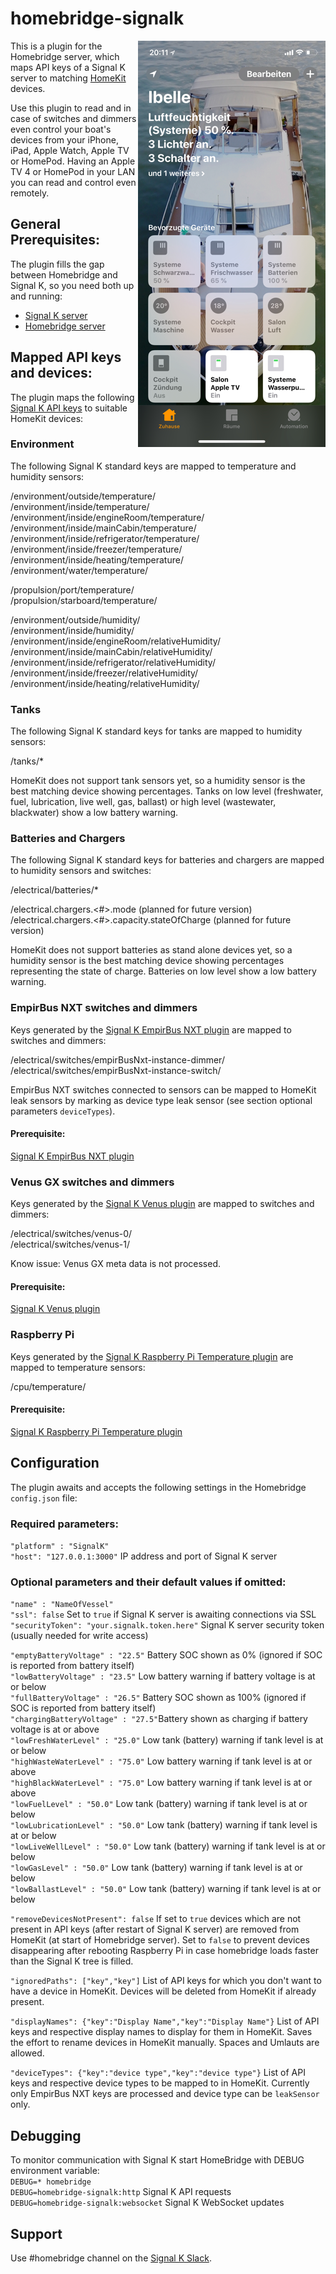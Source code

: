 # homebridge-signalk
<img src="media/signalk-homekit.png" align="right" alt="Signak K in Home App">

This is a plugin for the Homebridge server, which maps API keys of a Signal K server to matching [HomeKit](https://www.apple.com/ios/home/) devices.

Use this plugin to read and in case of switches and dimmers even control your boat's devices from your iPhone, iPad, Apple Watch, Apple TV or HomePod. Having an Apple TV 4 or HomePod in your LAN you can read and control even remotely.

## General Prerequisites:
The plugin fills the gap between Homebridge and Signal K, so you need both up and running:
- [Signal K server](https://www.npmjs.com/package/signalk-server)
- [Homebridge server](https://www.npmjs.com/package/homebridge)


## Mapped API keys and devices:
The plugin maps the following [Signal K API keys](http://signalk.org/specification/1.0.0/doc/vesselsBranch.html) to suitable HomeKit devices:

### Environment
The following Signal K standard keys are mapped to temperature and humidity sensors:

/environment/outside/temperature/  
/environment/inside/temperature/  
/environment/inside/engineRoom/temperature/  
/environment/inside/mainCabin/temperature/  
/environment/inside/refrigerator/temperature/  
/environment/inside/freezer/temperature/  
/environment/inside/heating/temperature/  
/environment/water/temperature/  

/propulsion/port/temperature/  
/propulsion/starboard/temperature/  

/environment/outside/humidity/  
/environment/inside/humidity/  
/environment/inside/engineRoom/relativeHumidity/  
/environment/inside/mainCabin/relativeHumidity/  
/environment/inside/refrigerator/relativeHumidity/  
/environment/inside/freezer/relativeHumidity/  
/environment/inside/heating/relativeHumidity/  

### Tanks
The following Signal K standard keys for tanks are mapped to humidity sensors:

/tanks/*  

HomeKit does not support tank sensors yet, so a humidity sensor is the best matching device showing percentages. Tanks on low level (freshwater, fuel, lubrication, live well, gas, ballast) or high level (wastewater, blackwater) show a low battery warning.


### Batteries and Chargers
The following Signal K standard keys for batteries and chargers are mapped to humidity sensors and switches:

/electrical/batteries/\*  

/electrical.chargers.<#>.mode (planned for future version)   
/electrical.chargers.<#>.capacity.stateOfCharge (planned for future version)

HomeKit does not support batteries as stand alone devices yet, so a humidity sensor is the best matching device showing percentages representing the state of charge. Batteries on low level show a low battery warning.


### EmpirBus NXT switches and dimmers
Keys generated by the [Signal K EmpirBus NXT plugin](https://www.npmjs.com/package/signalk-empirbusnxt-plugin) are mapped to switches and dimmers:

/electrical/switches/empirBusNxt-instance<id>-dimmer<id>/  
/electrical/switches/empirBusNxt-instance<id>-switch<id>/  

EmpirBus NXT switches connected to sensors can be mapped to HomeKit leak sensors by marking as device type leak sensor (see section optional parameters `deviceTypes`).

#### Prerequisite:
[Signal K EmpirBus NXT plugin](https://www.npmjs.com/package/signalk-empirbusnxt-plugin)


### Venus GX switches and dimmers
Keys generated by the [Signal K Venus plugin](https://www.npmjs.com/package/signalk-venus-plugin) are mapped to switches and dimmers:

/electrical/switches/venus-0/  
/electrical/switches/venus-1/  

Know issue: Venus GX meta data is not processed.

#### Prerequisite:
[Signal K Venus plugin](https://www.npmjs.com/package/signalk-venus-plugin)


### Raspberry Pi
Keys generated by the [Signal K Raspberry Pi Temperature plugin](https://www.npmjs.com/package/signalk-raspberry-pi-temperature) are mapped to temperature sensors:

/cpu/temperature/

#### Prerequisite:
[Signal K Raspberry Pi Temperature plugin](https://www.npmjs.com/package/signalk-raspberry-pi-temperature)


## Configuration
The plugin awaits and accepts the following settings in the Homebridge `config.json` file:

### Required parameters:
`"platform" : "SignalK"`  
`"host": "127.0.0.1:3000"` IP address and port of Signal K server  

### Optional parameters and their default values if omitted:
`"name" : "NameOfVessel"`  
`"ssl": false` Set to `true` if Signal K server is awaiting connections via SSL  
`"securityToken": "your.signalk.token.here"` Signal K server security token (usually needed for write access)

`"emptyBatteryVoltage" : "22.5"` Battery SOC shown as 0% (ignored if SOC is reported from battery itself)  
`"lowBatteryVoltage" : "23.5"` Low battery warning if battery voltage is at or below  
`"fullBatteryVoltage" : "26.5"` Battery SOC shown as 100% (ignored if SOC is reported from battery itself)  
`"chargingBatteryVoltage" : "27.5"`Battery shown as charging if battery voltage is at or above  
`"lowFreshWaterLevel" : "25.0"` Low tank (battery) warning if tank level is at or below  
`"highWasteWaterLevel" : "75.0"` Low battery warning if tank level is at or above  
`"highBlackWaterLevel" : "75.0"` Low battery warning if tank level is at or above  
`"lowFuelLevel" : "50.0"` Low tank (battery) warning if tank level is at or below  
`"lowLubricationLevel" : "50.0"` Low tank (battery) warning if tank level is at or below  
`"lowLiveWellLevel" : "50.0"` Low tank (battery) warning if tank level is at or below  
`"lowGasLevel" : "50.0"` Low tank (battery) warning if tank level is at or below  
`"lowBallastLevel" : "50.0"` Low tank (battery) warning if tank level is at or below  

`"removeDevicesNotPresent": false` If set to `true` devices which are not present in API keys (after restart of Signal K server) are removed from HomeKit (at start of Homebridge server). Set to `false` to prevent devices disappearing after rebooting Raspberry Pi in case homebridge loads faster than the Signal K tree is filled.

`"ignoredPaths": ["key","key"]` List of API keys for which you don't want to have a device in HomeKit. Devices will be deleted from HomeKit if already present.  

`"displayNames": {"key":"Display Name","key":"Display Name"}` List of API keys and respective display names to display for them in HomeKit. Saves the effort to rename devices in HomeKit manually. Spaces and Umlauts are allowed.  

`"deviceTypes": {"key":"device type","key":"device type"}` List of API keys and respective device types to be mapped to in HomeKit. Currently only EmpirBus NXT keys are processed and device type can be `leakSensor` only.

## Debugging
To monitor communication with Signal K start HomeBridge with DEBUG environment variable:    
`DEBUG=* homebridge`  
`DEBUG=homebridge-signalk:http` Signal K API requests  
`DEBUG=homebridge-signalk:websocket` Signal K WebSocket updates  

## Support
Use #homebridge channel on the [Signal K Slack](http://slack-invite.signalk.org/).
